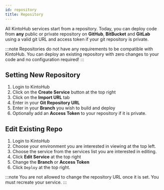 ```yaml
---
id: repository
title: Repository
---
```


All KintoHub services start from a repository.
Today, you can deploy code from **any** public or private repository on **GitHub**, **BitBucket** and **GitLab** using a valid git URL and access token if your git repository is private.

:::note
Repositories do not have any requirements to be compatible with KintoHub. You can deploy an existing repository with zero changes to your code and no configuration required!
:::

## Setting New Repository

1. Login to KintoHub
2. Click on the **Create Service** button at the top right
3. Click on the **Import URL** tab
4. Enter in your **Git Repository URL**
5. Enter in your **Branch** you wish to build and deploy
6. Optionally add an **Access Token** to your repository if it is private.

## Edit Existing Repo

1. Login to KintoHub
2. Choose your environment you are interested in viewing at the top left.
3. Choose the service from the services list you are interested in editing.
4. Click **Edit Service** at the top right
5. Change the **Branch** or **Access Token**
6. Click `Deploy` at the top right.

:::note
You are not allowed to change the repository URL once it is set. You must recreate your service.
:::


